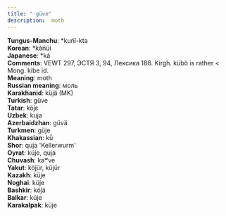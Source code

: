 ```yaml
---
title: " güve"
description:  moth
---
```


<strong>Tungus-Manchu</strong>:  *kuńī-kta<br>
<strong>Korean</strong>:  *kǝ̀ńúi<br>
<strong>Japanese</strong>:  *ká<br>
<strong>Comments</strong>:  VEWT 297, ЭСТЯ 3, 94, Лексика 186. Kirgh. kübö is rather < Mong. kibe id.<br>
<strong>Meaning</strong>:  moth<br>
<strong>Russian meaning</strong>:  моль<br>
<strong>Karakhanid</strong>:  küjä (MK)<br>
<strong>Turkish</strong>:  güve<br>
<strong>Tatar</strong>:  köjɛ<br>
<strong>Uzbek</strong>:  kuja<br>
<strong>Azerbaidzhan</strong>:  güvä<br>
<strong>Turkmen</strong>:  güje<br>
<strong>Khakassian</strong>:  kǖ<br>
<strong>Shor</strong>:  quja 'Kellerwurm'<br>
<strong>Oyrat</strong>:  küje, quja<br>
<strong>Chuvash</strong>:  kǝʷve<br>
<strong>Yakut</strong>:  köj̃ür, küjür<br>
<strong>Kazakh</strong>:  küje<br>
<strong>Noghai</strong>:  küje<br>
<strong>Bashkir</strong>:  köjä<br>
<strong>Balkar</strong>:  küje<br>
<strong>Karakalpak</strong>:  küje<br>


